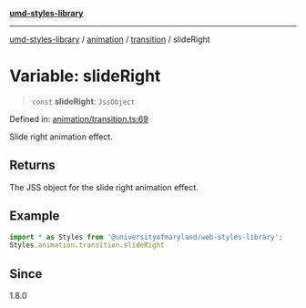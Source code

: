 [**umd-styles-library**](../../../../README.md)

***

[umd-styles-library](../../../../modules.md) / [animation](../../../README.md) / [transition](../README.md) / slideRight

# Variable: slideRight

> `const` **slideRight**: `JssObject`

Defined in: [animation/transition.ts:69](https://github.com/UMD-Digital/design-system/blob/d4b532fefdb58d8d5a6b9764db295308e13706a9/packages/styles/source/animation/transition.ts#L69)

Slide right animation effect.

## Returns

The JSS object for the slide right animation effect.

## Example

```typescript
import * as Styles from '@universityofmaryland/web-styles-library';
Styles.animation.transition.slideRight
```

## Since

1.8.0
